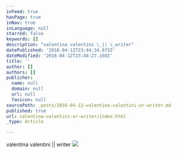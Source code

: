 ```yaml
---
inFeed: true
hasPage: true
inNav: true
inLanguage: null
starred: false
keywords: []
description: "valentina valentini \_|| \_writer"
datePublished: '2016-04-12T23:44:34.873Z'
dateModified: '2016-04-12T23:44:27.160Z'
title: ''
author: []
authors: []
publisher:
  name: null
  domain: null
  url: null
  favicon: null
sourcePath: _posts/2016-04-12-valentina-valentini-or-writer.md
published: true
url: valentina-valentini-or-writer/index.html
_type: Article

---
```

valentina valentini  ||  writer
![](https://the-grid-user-content.s3-us-west-2.amazonaws.com/1c2073f2-e19c-4288-8170-babc93cc67b3.jpg)